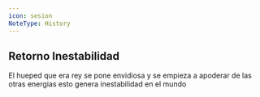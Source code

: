 ```yaml
---
icon: sesion
NoteType: History
---
```


## Retorno Inestabilidad

El hueped que era rey se pone envidiosa y se empieza a apoderar de las otras energias esto genera inestabilidad en el mundo